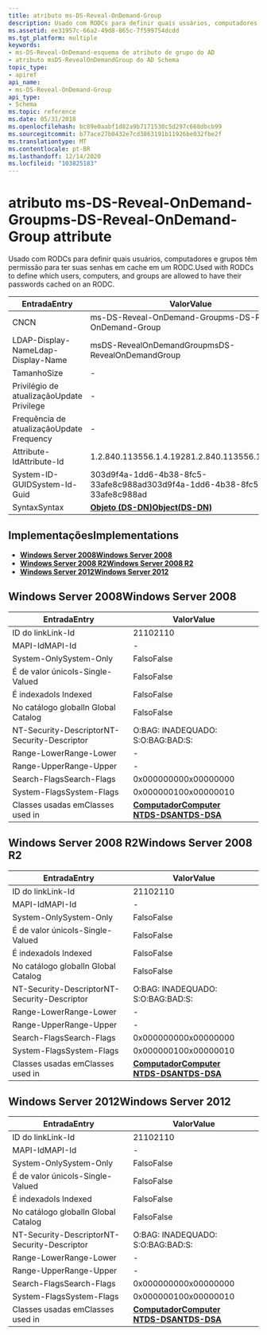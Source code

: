 ```yaml
---
title: atributo ms-DS-Reveal-OnDemand-Group
description: Usado com RODCs para definir quais usuários, computadores e grupos têm permissão para ter suas senhas em cache em um RODC.
ms.assetid: ee31957c-66a2-49d8-865c-7f599754dcdd
ms.tgt_platform: multiple
keywords:
- ms-DS-Reveal-OnDemand-esquema de atributo de grupo do AD
- atributo msDS-RevealOnDemandGroup do AD Schema
topic_type:
- apiref
api_name:
- ms-DS-Reveal-OnDemand-Group
api_type:
- Schema
ms.topic: reference
ms.date: 05/31/2018
ms.openlocfilehash: bc89e0aabf1d82a9b7171530c5d297c668dbcb99
ms.sourcegitcommit: b77ace27b0432e7cd3863191b11926be032fbe2f
ms.translationtype: MT
ms.contentlocale: pt-BR
ms.lasthandoff: 12/14/2020
ms.locfileid: "103825183"
---
```

# <a name="ms-ds-reveal-ondemand-group-attribute"></a><span data-ttu-id="45db7-105">atributo ms-DS-Reveal-OnDemand-Group</span><span class="sxs-lookup"><span data-stu-id="45db7-105">ms-DS-Reveal-OnDemand-Group attribute</span></span>

<span data-ttu-id="45db7-106">Usado com RODCs para definir quais usuários, computadores e grupos têm permissão para ter suas senhas em cache em um RODC.</span><span class="sxs-lookup"><span data-stu-id="45db7-106">Used with RODCs to define which users, computers, and groups are allowed to have their passwords cached on an RODC.</span></span>



| <span data-ttu-id="45db7-107">Entrada</span><span class="sxs-lookup"><span data-stu-id="45db7-107">Entry</span></span> | <span data-ttu-id="45db7-108">Valor</span><span class="sxs-lookup"><span data-stu-id="45db7-108">Value</span></span> |
|-------------------|-----------------------------------------|
| <span data-ttu-id="45db7-109">CN</span><span class="sxs-lookup"><span data-stu-id="45db7-109">CN</span></span>                | <span data-ttu-id="45db7-110">ms-DS-Reveal-OnDemand-Group</span><span class="sxs-lookup"><span data-stu-id="45db7-110">ms-DS-Reveal-OnDemand-Group</span></span>             |
| <span data-ttu-id="45db7-111">LDAP-Display-Name</span><span class="sxs-lookup"><span data-stu-id="45db7-111">Ldap-Display-Name</span></span> | <span data-ttu-id="45db7-112">msDS-RevealOnDemandGroup</span><span class="sxs-lookup"><span data-stu-id="45db7-112">msDS-RevealOnDemandGroup</span></span>                |
| <span data-ttu-id="45db7-113">Tamanho</span><span class="sxs-lookup"><span data-stu-id="45db7-113">Size</span></span>              | \-                                      |
| <span data-ttu-id="45db7-114">Privilégio de atualização</span><span class="sxs-lookup"><span data-stu-id="45db7-114">Update Privilege</span></span>  | \-                                      |
| <span data-ttu-id="45db7-115">Frequência de atualização</span><span class="sxs-lookup"><span data-stu-id="45db7-115">Update Frequency</span></span>  | \-                                      |
| <span data-ttu-id="45db7-116">Attribute-Id</span><span class="sxs-lookup"><span data-stu-id="45db7-116">Attribute-Id</span></span>      | <span data-ttu-id="45db7-117">1.2.840.113556.1.4.1928</span><span class="sxs-lookup"><span data-stu-id="45db7-117">1.2.840.113556.1.4.1928</span></span>                 |
| <span data-ttu-id="45db7-118">System-ID-GUID</span><span class="sxs-lookup"><span data-stu-id="45db7-118">System-Id-Guid</span></span>    | <span data-ttu-id="45db7-119">303d9f4a-1dd6-4b38-8fc5-33afe8c988ad</span><span class="sxs-lookup"><span data-stu-id="45db7-119">303d9f4a-1dd6-4b38-8fc5-33afe8c988ad</span></span>    |
| <span data-ttu-id="45db7-120">Syntax</span><span class="sxs-lookup"><span data-stu-id="45db7-120">Syntax</span></span>            | [<span data-ttu-id="45db7-121">**Objeto (DS-DN)**</span><span class="sxs-lookup"><span data-stu-id="45db7-121">**Object(DS-DN)**</span></span>](s-object-ds-dn.md) |



## <a name="implementations"></a><span data-ttu-id="45db7-122">Implementações</span><span class="sxs-lookup"><span data-stu-id="45db7-122">Implementations</span></span>

-   [<span data-ttu-id="45db7-123">**Windows Server 2008**</span><span class="sxs-lookup"><span data-stu-id="45db7-123">**Windows Server 2008**</span></span>](#windows-server-2008)
-   [<span data-ttu-id="45db7-124">**Windows Server 2008 R2**</span><span class="sxs-lookup"><span data-stu-id="45db7-124">**Windows Server 2008 R2**</span></span>](#windows-server-2008-r2)
-   [<span data-ttu-id="45db7-125">**Windows Server 2012**</span><span class="sxs-lookup"><span data-stu-id="45db7-125">**Windows Server 2012**</span></span>](#windows-server-2012)

## <a name="windows-server-2008"></a><span data-ttu-id="45db7-126">Windows Server 2008</span><span class="sxs-lookup"><span data-stu-id="45db7-126">Windows Server 2008</span></span>



| <span data-ttu-id="45db7-127">Entrada</span><span class="sxs-lookup"><span data-stu-id="45db7-127">Entry</span></span> | <span data-ttu-id="45db7-128">Valor</span><span class="sxs-lookup"><span data-stu-id="45db7-128">Value</span></span> |
|------------------------|------------------------------------------------------------------------------------|
| <span data-ttu-id="45db7-129">ID do link</span><span class="sxs-lookup"><span data-stu-id="45db7-129">Link-Id</span></span>                | <span data-ttu-id="45db7-130">2110</span><span class="sxs-lookup"><span data-stu-id="45db7-130">2110</span></span>                                                                               |
| <span data-ttu-id="45db7-131">MAPI-Id</span><span class="sxs-lookup"><span data-stu-id="45db7-131">MAPI-Id</span></span>                | \-                                                                                 |
| <span data-ttu-id="45db7-132">System-Only</span><span class="sxs-lookup"><span data-stu-id="45db7-132">System-Only</span></span>            | <span data-ttu-id="45db7-133">Falso</span><span class="sxs-lookup"><span data-stu-id="45db7-133">False</span></span>                                                                              |
| <span data-ttu-id="45db7-134">É de valor único</span><span class="sxs-lookup"><span data-stu-id="45db7-134">Is-Single-Valued</span></span>       | <span data-ttu-id="45db7-135">Falso</span><span class="sxs-lookup"><span data-stu-id="45db7-135">False</span></span>                                                                              |
| <span data-ttu-id="45db7-136">É indexado</span><span class="sxs-lookup"><span data-stu-id="45db7-136">Is Indexed</span></span>             | <span data-ttu-id="45db7-137">Falso</span><span class="sxs-lookup"><span data-stu-id="45db7-137">False</span></span>                                                                              |
| <span data-ttu-id="45db7-138">No catálogo global</span><span class="sxs-lookup"><span data-stu-id="45db7-138">In Global Catalog</span></span>      | <span data-ttu-id="45db7-139">Falso</span><span class="sxs-lookup"><span data-stu-id="45db7-139">False</span></span>                                                                              |
| <span data-ttu-id="45db7-140">NT-Security-Descriptor</span><span class="sxs-lookup"><span data-stu-id="45db7-140">NT-Security-Descriptor</span></span> | <span data-ttu-id="45db7-141">O:BAG: INADEQUADO: S:</span><span class="sxs-lookup"><span data-stu-id="45db7-141">O:BAG:BAD:S:</span></span>                                                                       |
| <span data-ttu-id="45db7-142">Range-Lower</span><span class="sxs-lookup"><span data-stu-id="45db7-142">Range-Lower</span></span>            | \-                                                                                 |
| <span data-ttu-id="45db7-143">Range-Upper</span><span class="sxs-lookup"><span data-stu-id="45db7-143">Range-Upper</span></span>            | \-                                                                                 |
| <span data-ttu-id="45db7-144">Search-Flags</span><span class="sxs-lookup"><span data-stu-id="45db7-144">Search-Flags</span></span>           | <span data-ttu-id="45db7-145">0x00000000</span><span class="sxs-lookup"><span data-stu-id="45db7-145">0x00000000</span></span>                                                                         |
| <span data-ttu-id="45db7-146">System-Flags</span><span class="sxs-lookup"><span data-stu-id="45db7-146">System-Flags</span></span>           | <span data-ttu-id="45db7-147">0x00000010</span><span class="sxs-lookup"><span data-stu-id="45db7-147">0x00000010</span></span>                                                                         |
| <span data-ttu-id="45db7-148">Classes usadas em</span><span class="sxs-lookup"><span data-stu-id="45db7-148">Classes used in</span></span>        | [<span data-ttu-id="45db7-149">**Computador**</span><span class="sxs-lookup"><span data-stu-id="45db7-149">**Computer**</span></span>](c-computer.md)<br/> [<span data-ttu-id="45db7-150">**NTDS-DSA**</span><span class="sxs-lookup"><span data-stu-id="45db7-150">**NTDS-DSA**</span></span>](c-ntdsdsa.md)<br/> |



## <a name="windows-server-2008-r2"></a><span data-ttu-id="45db7-151">Windows Server 2008 R2</span><span class="sxs-lookup"><span data-stu-id="45db7-151">Windows Server 2008 R2</span></span>



| <span data-ttu-id="45db7-152">Entrada</span><span class="sxs-lookup"><span data-stu-id="45db7-152">Entry</span></span> | <span data-ttu-id="45db7-153">Valor</span><span class="sxs-lookup"><span data-stu-id="45db7-153">Value</span></span> |
|------------------------|------------------------------------------------------------------------------------|
| <span data-ttu-id="45db7-154">ID do link</span><span class="sxs-lookup"><span data-stu-id="45db7-154">Link-Id</span></span>                | <span data-ttu-id="45db7-155">2110</span><span class="sxs-lookup"><span data-stu-id="45db7-155">2110</span></span>                                                                               |
| <span data-ttu-id="45db7-156">MAPI-Id</span><span class="sxs-lookup"><span data-stu-id="45db7-156">MAPI-Id</span></span>                | \-                                                                                 |
| <span data-ttu-id="45db7-157">System-Only</span><span class="sxs-lookup"><span data-stu-id="45db7-157">System-Only</span></span>            | <span data-ttu-id="45db7-158">Falso</span><span class="sxs-lookup"><span data-stu-id="45db7-158">False</span></span>                                                                              |
| <span data-ttu-id="45db7-159">É de valor único</span><span class="sxs-lookup"><span data-stu-id="45db7-159">Is-Single-Valued</span></span>       | <span data-ttu-id="45db7-160">Falso</span><span class="sxs-lookup"><span data-stu-id="45db7-160">False</span></span>                                                                              |
| <span data-ttu-id="45db7-161">É indexado</span><span class="sxs-lookup"><span data-stu-id="45db7-161">Is Indexed</span></span>             | <span data-ttu-id="45db7-162">Falso</span><span class="sxs-lookup"><span data-stu-id="45db7-162">False</span></span>                                                                              |
| <span data-ttu-id="45db7-163">No catálogo global</span><span class="sxs-lookup"><span data-stu-id="45db7-163">In Global Catalog</span></span>      | <span data-ttu-id="45db7-164">Falso</span><span class="sxs-lookup"><span data-stu-id="45db7-164">False</span></span>                                                                              |
| <span data-ttu-id="45db7-165">NT-Security-Descriptor</span><span class="sxs-lookup"><span data-stu-id="45db7-165">NT-Security-Descriptor</span></span> | <span data-ttu-id="45db7-166">O:BAG: INADEQUADO: S:</span><span class="sxs-lookup"><span data-stu-id="45db7-166">O:BAG:BAD:S:</span></span>                                                                       |
| <span data-ttu-id="45db7-167">Range-Lower</span><span class="sxs-lookup"><span data-stu-id="45db7-167">Range-Lower</span></span>            | \-                                                                                 |
| <span data-ttu-id="45db7-168">Range-Upper</span><span class="sxs-lookup"><span data-stu-id="45db7-168">Range-Upper</span></span>            | \-                                                                                 |
| <span data-ttu-id="45db7-169">Search-Flags</span><span class="sxs-lookup"><span data-stu-id="45db7-169">Search-Flags</span></span>           | <span data-ttu-id="45db7-170">0x00000000</span><span class="sxs-lookup"><span data-stu-id="45db7-170">0x00000000</span></span>                                                                         |
| <span data-ttu-id="45db7-171">System-Flags</span><span class="sxs-lookup"><span data-stu-id="45db7-171">System-Flags</span></span>           | <span data-ttu-id="45db7-172">0x00000010</span><span class="sxs-lookup"><span data-stu-id="45db7-172">0x00000010</span></span>                                                                         |
| <span data-ttu-id="45db7-173">Classes usadas em</span><span class="sxs-lookup"><span data-stu-id="45db7-173">Classes used in</span></span>        | [<span data-ttu-id="45db7-174">**Computador**</span><span class="sxs-lookup"><span data-stu-id="45db7-174">**Computer**</span></span>](c-computer.md)<br/> [<span data-ttu-id="45db7-175">**NTDS-DSA**</span><span class="sxs-lookup"><span data-stu-id="45db7-175">**NTDS-DSA**</span></span>](c-ntdsdsa.md)<br/> |



## <a name="windows-server-2012"></a><span data-ttu-id="45db7-176">Windows Server 2012</span><span class="sxs-lookup"><span data-stu-id="45db7-176">Windows Server 2012</span></span>



| <span data-ttu-id="45db7-177">Entrada</span><span class="sxs-lookup"><span data-stu-id="45db7-177">Entry</span></span> | <span data-ttu-id="45db7-178">Valor</span><span class="sxs-lookup"><span data-stu-id="45db7-178">Value</span></span> |
|------------------------|------------------------------------------------------------------------------------|
| <span data-ttu-id="45db7-179">ID do link</span><span class="sxs-lookup"><span data-stu-id="45db7-179">Link-Id</span></span>                | <span data-ttu-id="45db7-180">2110</span><span class="sxs-lookup"><span data-stu-id="45db7-180">2110</span></span>                                                                               |
| <span data-ttu-id="45db7-181">MAPI-Id</span><span class="sxs-lookup"><span data-stu-id="45db7-181">MAPI-Id</span></span>                | \-                                                                                 |
| <span data-ttu-id="45db7-182">System-Only</span><span class="sxs-lookup"><span data-stu-id="45db7-182">System-Only</span></span>            | <span data-ttu-id="45db7-183">Falso</span><span class="sxs-lookup"><span data-stu-id="45db7-183">False</span></span>                                                                              |
| <span data-ttu-id="45db7-184">É de valor único</span><span class="sxs-lookup"><span data-stu-id="45db7-184">Is-Single-Valued</span></span>       | <span data-ttu-id="45db7-185">Falso</span><span class="sxs-lookup"><span data-stu-id="45db7-185">False</span></span>                                                                              |
| <span data-ttu-id="45db7-186">É indexado</span><span class="sxs-lookup"><span data-stu-id="45db7-186">Is Indexed</span></span>             | <span data-ttu-id="45db7-187">Falso</span><span class="sxs-lookup"><span data-stu-id="45db7-187">False</span></span>                                                                              |
| <span data-ttu-id="45db7-188">No catálogo global</span><span class="sxs-lookup"><span data-stu-id="45db7-188">In Global Catalog</span></span>      | <span data-ttu-id="45db7-189">Falso</span><span class="sxs-lookup"><span data-stu-id="45db7-189">False</span></span>                                                                              |
| <span data-ttu-id="45db7-190">NT-Security-Descriptor</span><span class="sxs-lookup"><span data-stu-id="45db7-190">NT-Security-Descriptor</span></span> | <span data-ttu-id="45db7-191">O:BAG: INADEQUADO: S:</span><span class="sxs-lookup"><span data-stu-id="45db7-191">O:BAG:BAD:S:</span></span>                                                                       |
| <span data-ttu-id="45db7-192">Range-Lower</span><span class="sxs-lookup"><span data-stu-id="45db7-192">Range-Lower</span></span>            | \-                                                                                 |
| <span data-ttu-id="45db7-193">Range-Upper</span><span class="sxs-lookup"><span data-stu-id="45db7-193">Range-Upper</span></span>            | \-                                                                                 |
| <span data-ttu-id="45db7-194">Search-Flags</span><span class="sxs-lookup"><span data-stu-id="45db7-194">Search-Flags</span></span>           | <span data-ttu-id="45db7-195">0x00000000</span><span class="sxs-lookup"><span data-stu-id="45db7-195">0x00000000</span></span>                                                                         |
| <span data-ttu-id="45db7-196">System-Flags</span><span class="sxs-lookup"><span data-stu-id="45db7-196">System-Flags</span></span>           | <span data-ttu-id="45db7-197">0x00000010</span><span class="sxs-lookup"><span data-stu-id="45db7-197">0x00000010</span></span>                                                                         |
| <span data-ttu-id="45db7-198">Classes usadas em</span><span class="sxs-lookup"><span data-stu-id="45db7-198">Classes used in</span></span>        | [<span data-ttu-id="45db7-199">**Computador**</span><span class="sxs-lookup"><span data-stu-id="45db7-199">**Computer**</span></span>](c-computer.md)<br/> [<span data-ttu-id="45db7-200">**NTDS-DSA**</span><span class="sxs-lookup"><span data-stu-id="45db7-200">**NTDS-DSA**</span></span>](c-ntdsdsa.md)<br/> |



 

 





